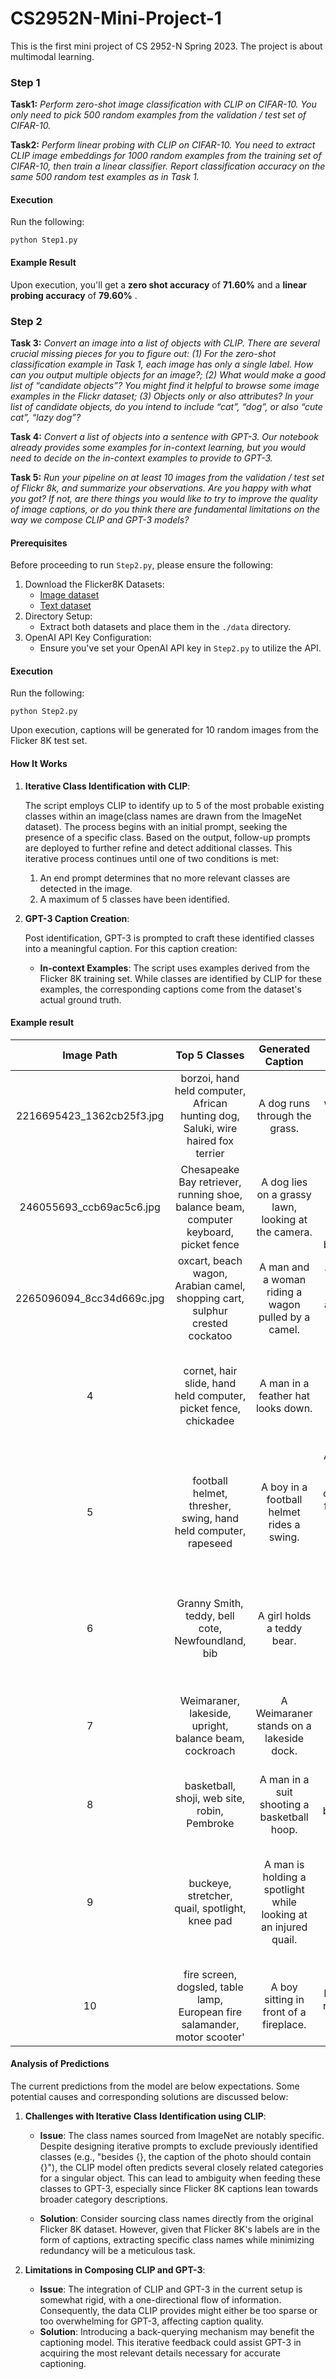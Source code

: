 # CS2952N-Mini-Project-1
This is the first mini project of CS 2952-N Spring 2023. The project is about multimodal learning.



### Step 1

**Task1:** *Perform zero-shot image classification with CLIP on CIFAR-10. You only need to pick 500 random examples from the validation / test set of CIFAR-10.*

**Task2:** *Perform linear probing with CLIP on CIFAR-10. You need to extract CLIP image embeddings for 1000 random examples from the training set of CIFAR-10, then train a linear classifier. Report classification accuracy on the same 500 random test examples as in Task 1.*



#### Execution

Run the following:

`python Step1.py`



#### Example Result

Upon execution, you'll get a **zero shot accuracy** of **71.60%** and a **linear probing accuracy** of **79.60%** .





### Step 2

**Task 3:** *Convert an image into a list of objects with CLIP. There are several crucial missing pieces for you to figure out: (1) For the zero-shot classification example in Task 1, each image has only a single label. How can you output multiple objects for an image?; (2) What would make a good list of “candidate objects”? You might find it helpful to browse some image examples in the Flickr dataset; (3) Objects only or also attributes? In your list of candidate objects, do you intend to include “cat”, “dog”, or also “cute cat”, “lazy dog”?*

 

**Task 4:** *Convert a list of objects into a sentence with GPT-3. Our notebook already provides some examples for in-context learning, but you would need to decide on the in-context examples to provide to GPT-3.*

 

**Task 5:** *Run your pipeline on at least 10 images from the validation / test set of Flickr 8k, and summarize your observations. Are you happy with what you got? If not, are there things you would like to try to improve the quality of image captions, or do you think there are fundamental limitations on the way we compose CLIP and GPT-3 models?*



#### Prerequisites

Before proceeding to run `Step2.py`, please ensure the following:

1. Download the Flicker8K Datasets:
   - [Image dataset](https://drive.google.com/file/d/1LxsDCy07D6nGkyrmC-74O2fVXKpNzaMG/view?usp=sharing)
   - [Text dataset](https://drive.google.com/file/d/1kaXuTizrLKPurK-2S1zV712664JZqsD8/view?usp=sharing)
2. Directory Setup:
   - Extract both datasets and place them in the `./data` directory.
3. OpenAI API Key Configuration:
   - Ensure you've set your OpenAI API key in `Step2.py` to utilize the API.



#### Execution

Run the following:

`python Step2.py`

Upon execution, captions will be generated for 10 random images from the Flicker 8K test set.



#### How It Works

1. **Iterative Class Identification with CLIP**: 

   The script employs CLIP to identify up to 5 of the most probable existing classes within an image(class names are drawn from the ImageNet dataset). The process begins with an initial prompt, seeking the presence of a specific class. Based on the output, follow-up prompts are deployed to further refine and detect additional classes. This iterative process continues until one of two conditions is met:

   1. An end prompt determines that no more relevant classes are detected in the image.
   2. A maximum of 5 classes have been identified.

2. **GPT-3 Caption Creation**: 

   Post identification, GPT-3 is prompted to craft these identified classes into a meaningful caption. For this caption creation:

   - **In-context Examples**: The script uses examples derived from the Flicker 8K training set. While classes are identified by CLIP for these examples, the corresponding captions come from the dataset's actual ground truth.



#### Example result

|        Image  Path        |                        Top 5 Classes                         |                      Generated Caption                       |                        Actual Caption                        |
| :-----------------------: | :----------------------------------------------------------: | :----------------------------------------------------------: | :----------------------------------------------------------: |
| 2216695423_1362cb25f3.jpg | borzoi, hand held computer, African hunting dog, Saluki, wire haired fox terrier |                A dog runs through the grass.                 |   A group of large white and orange dogs are in the grass.   |
| 246055693_ccb69ac5c6.jpg  | Chesapeake Bay retriever, running shoe, balance beam, computer keyboard, picket fence |     A dog lies on a grassy lawn, looking at the camera.      |  A blond dog runs down a flight of stairs to the backyard.   |
| 2265096094_8cc34d669c.jpg | oxcart, beach wagon, Arabian camel, shopping cart, sulphur crested cockatoo |     A man and a woman riding a wagon pulled by a camel.      |   A donkey pulling a cart with a boy in it takes a brake.    |
|             4             | cornet, hair slide, hand held computer, picket fence, chickadee |              A man in a feather hat looks down.              | A lady stands in the middle of a crowd wearing white gloves. |
|             5             | football helmet, thresher, swing, hand held computer, rapeseed |          A boy in a football helmet rides a swing.           | A boy in a yellow uniform carrying a football is blocking another boy in a blue uniform. |
|             6             |      Granny Smith, teddy, bell cote, Newfoundland, bib       |                  A girl holds a teddy bear.                  | A lady holds a little boy while another little boy smiles at them. |
|             7             |    Weimaraner, lakeside, upright, balance beam, cockroach    |           A Weimaraner stands on a lakeside dock.            |        A big hound dog walking on a log in the woods.        |
|             8             |         basketball, shoji, web site, robin, Pembroke         |         A man in a suit shooting a basketball hoop.          |              A boy playing basketball in a gym               |
|             9             |        buckeye, stretcher, quail, spotlight, knee pad        | A man is holding a spotlight while looking at an injured quail. | a football player in a red jersey getting his knee looked at by another man |
|            10             | fire screen, dogsled, table lamp, European fire salamander, motor scooter' |            A boy sitting in front of a fireplace.            |               People sit near a fire outside.                |



#### Analysis of Predictions

The current predictions from the model are below expectations. Some potential causes and corresponding solutions are discussed below:

1. **Challenges with Iterative Class Identification using CLIP**:

   - **Issue**: The class names sourced from ImageNet are notably specific. Despite designing iterative prompts to exclude previously identified classes (e.g., "besides {}, the caption of the photo should contain {}"), the CLIP model often predicts several closely related categories for a singular object. This can lead to ambiguity when feeding these classes to GPT-3, especially since Flicker 8K captions lean towards broader category descriptions.

   - **Solution**: Consider sourcing class names directly from the original Flicker 8K dataset. However, given that Flicker 8K's labels are in the form of captions, extracting specific class names while minimizing redundancy will be a meticulous task.

     

2. **Limitations in Composing CLIP and GPT-3**:

   - **Issue**: The integration of CLIP and GPT-3 in the current setup is somewhat rigid, with a one-directional flow of information. Consequently, the data CLIP provides might either be too sparse or too overwhelming for GPT-3, affecting caption quality.
   - **Solution**: Introducing a back-querying mechanism may benefit the captioning model. This iterative feedback could assist GPT-3 in acquiring the most relevant details necessary for accurate captioning.



